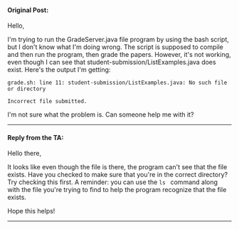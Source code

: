 #### Original Post:

Hello,

I'm trying to run the GradeServer.java file program by using the bash script, but I don't know what I'm doing wrong. 
The script is supposed to compile and then run the program, then grade the papers. However, it's not working, even though I can see that student-submission/ListExamples.java does exist. 
Here's the output I'm getting:

```
grade.sh: line 11: student-submission/ListExamples.java: No such file or directory

Incorrect file submitted.
```

I'm not sure what the problem is. Can someone help me with it? 

_____________________________________________________________________________________________________________________

#### Reply from the TA:

Hello there, 

It looks like even though the file is there, the program can't see that the file exists. Have you checked to make sure that you're in the correct directory? Try checking this first. A reminder: you can use the `ls ` command along with the file you're trying to find to help the program recognize that the file exists. 

Hope this helps! 

_____________________________________________________________________________________________________________________
